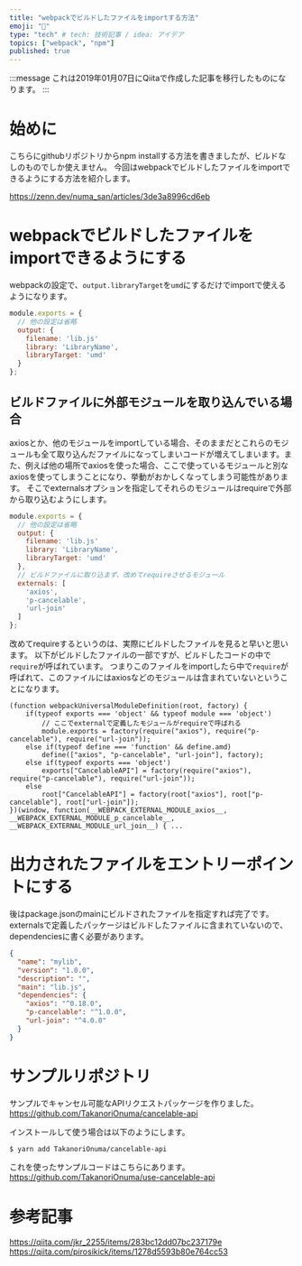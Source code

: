 ```yaml
---
title: "webpackでビルドしたファイルをimportする方法"
emoji: "💨"
type: "tech" # tech: 技術記事 / idea: アイデア
topics: ["webpack", "npm"]
published: true
---
```


:::message
これは2019年01月07日にQiitaで作成した記事を移行したものになります。
:::

# 始めに
こちらにgithubリポジトリからnpm installする方法を書きましたが、ビルドなしのものでしか使えません。
今回はwebpackでビルドしたファイルをimportできるようにする方法を紹介します。

https://zenn.dev/numa_san/articles/3de3a8996cd6eb

# webpackでビルドしたファイルをimportできるようにする
webpackの設定で、`output.libraryTarget`を`umd`にするだけでimportで使えるようになります。

```js:webpack.config.js
module.exports = {
  // 他の設定は省略
  output: {
    filename: 'lib.js'
    library: 'LibraryName',
    libraryTarget: 'umd'
  }
};
```

## ビルドファイルに外部モジュールを取り込んでいる場合
axiosとか、他のモジュールをimportしている場合、そのままだとこれらのモジュールも全て取り込んだファイルになってしまいコードが増えてしまいます。また、例えば他の場所でaxiosを使った場合、ここで使っているモジュールと別なaxiosを使ってしまうことになり、挙動がおかしくなってしまう可能性があります。
そこでexternalsオプションを指定してそれらのモジュールはrequireで外部から取り込むようにします。

```js:webpack.config.js
module.exports = {
  // 他の設定は省略
  output: {
    filename: 'lib.js'
    library: 'LibraryName',
    libraryTarget: 'umd'
  },
  // ビルドファイルに取り込まず、改めてrequireさせるモジュール
  externals: [
    'axios',
    'p-cancelable',
    'url-join'
  ]
};
```

改めてrequireするというのは、実際にビルドしたファイルを見ると早いと思います。
以下がビルドしたファイルの一部ですが、ビルドしたコードの中で`require`が呼ばれています。
つまりこのファイルをimportしたら中で`require`が呼ばれて、このファイルにはaxiosなどのモジュールは含まれていないということになります。

```js:ビルドしたファイルの一部
(function webpackUniversalModuleDefinition(root, factory) {
	if(typeof exports === 'object' && typeof module === 'object')
		// ここでexternalで定義したモジュールがrequireで呼ばれる
		module.exports = factory(require("axios"), require("p-cancelable"), require("url-join"));
	else if(typeof define === 'function' && define.amd)
		define(["axios", "p-cancelable", "url-join"], factory);
	else if(typeof exports === 'object')
		exports["CancelableAPI"] = factory(require("axios"), require("p-cancelable"), require("url-join"));
	else
		root["CancelableAPI"] = factory(root["axios"], root["p-cancelable"], root["url-join"]);
})(window, function(__WEBPACK_EXTERNAL_MODULE_axios__, __WEBPACK_EXTERNAL_MODULE_p_cancelable__, __WEBPACK_EXTERNAL_MODULE_url_join__) { ...
```

# 出力されたファイルをエントリーポイントにする
後はpackage.jsonのmainにビルドされたファイルを指定すれば完了です。
externalsで定義したパッケージはビルドしたファイルに含まれていないので、dependenciesに書く必要があります。

```json:package.json
{
  "name": "mylib",
  "version": "1.0.0",
  "description": "",
  "main": "lib.js",
  "dependencies": {
    "axios": "^0.18.0",
    "p-cancelable": "^1.0.0",
    "url-join": "^4.0.0"
  }
}
```

# サンプルリポジトリ
サンプルでキャンセル可能なAPIリクエストパッケージを作りました。
https://github.com/TakanoriOnuma/cancelable-api

インストールして使う場合は以下のようにします。

```bash
$ yarn add TakanoriOnuma/cancelable-api
```

これを使ったサンプルコードはこちらにあります。
https://github.com/TakanoriOnuma/use-cancelable-api

# 参考記事
https://qiita.com/jkr_2255/items/283bc12dd07bc237179e
https://qiita.com/pirosikick/items/1278d5593b80e764cc53

